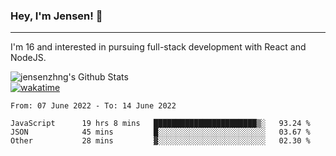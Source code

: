 ### Hey, I'm Jensen! 👋

---

I'm 16 and interested in pursuing full-stack development with React and NodeJS.

![jensenzhng's Github Stats](https://github-readme-stats.vercel.app/api?username=jensenzhng&theme=dark&show_icons=true&count_private=true)
<br />
[![wakatime](https://wakatime.com/badge/user/cbfc263d-3611-4e36-8278-8fad45fe3f62.svg)](https://wakatime.com/@cbfc263d-3611-4e36-8278-8fad45fe3f62)

<!--START_SECTION:waka-->

```text
From: 07 June 2022 - To: 14 June 2022

JavaScript      19 hrs 8 mins   ███████████████████████▒░   93.24 %
JSON            45 mins         █░░░░░░░░░░░░░░░░░░░░░░░░   03.67 %
Other           28 mins         ▓░░░░░░░░░░░░░░░░░░░░░░░░   02.30 %
```

<!--END_SECTION:waka-->
